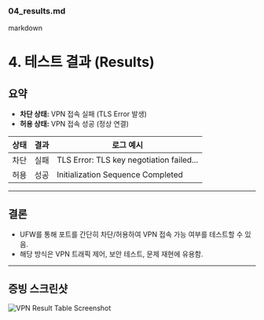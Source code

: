 ### **04_results.md**
markdown
# 4. 테스트 결과 (Results)

## 요약
- **차단 상태:** VPN 접속 실패 (TLS Error 발생)
- **허용 상태:** VPN 접속 성공 (정상 연결)

| 상태   | 결과            | 로그 예시                                  |
|--------|----------------|---------------------------------------------|
| 차단   | 실패           | TLS Error: TLS key negotiation failed...   |
| 허용   | 성공           | Initialization Sequence Completed          |

---

## 결론
- UFW를 통해 포트를 간단히 차단/허용하여 VPN 접속 가능 여부를 테스트할 수 있음.
- 해당 방식은 VPN 트래픽 제어, 보안 테스트, 문제 재현에 유용함.

---

## 증빙 스크린샷
![VPN Result Table Screenshot](images/vpn_results.jpg)

